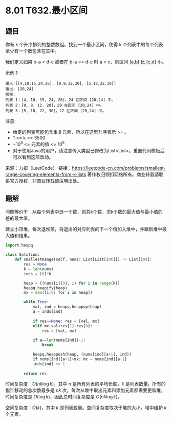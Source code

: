 # 8.01 T632.最小区间

## 题目
你有 k 个升序排列的整数数组。找到一个最小区间，使得 k 个列表中的每个列表至少有一个数包含在其中。

我们定义如果 b-a < d-c 或者在 b-a == d-c 时 a < c，则区间 [a,b] 比 [c,d] 小。

示例 1:
```
输入:[[4,10,15,24,26], [0,9,12,20], [5,18,22,30]]
输出: [20,24]
解释: 
列表 1：[4, 10, 15, 24, 26]，24 在区间 [20,24] 中。
列表 2：[0, 9, 12, 20]，20 在区间 [20,24] 中。
列表 3：[5, 18, 22, 30]，22 在区间 [20,24] 中。
```
注意:
- 给定的列表可能包含重复元素，所以在这里升序表示 >= 。
- 1 <= k <= 3500
- $-10^5$ <= 元素的值 <= $10^5$
- 对于使用Java的用户，请注意传入类型已修改为List<List<Integer>>。重置代码模板后可以看到这项改动。

来源：力扣（LeetCode）
链接：https://leetcode-cn.com/problems/smallest-range-covering-elements-from-k-lists
著作权归领扣网络所有。商业转载请联系官方授权，非商业转载请注明出处。


## 题解
问题等价于：从每个列表中选一个数，则共k个数，求k个数的最大值与最小值的差的最大值。

建立小顶堆，每次退堆顶，将退出的对应列表的下一个值加入堆中，并跟新堆中最大值和结果。

```python
import heapq

class Solution:
    def smallestRange(self, nums: List[List[int]]) -> List[int]:
        res = None
        k = len(nums)
        inds = [0]*k

        heap = [(nums[i][0], i) for i in range(k)]
        heapq.heapify(heap)
        mx = max([i[0] for i in heap])

        while True:
            val, ind = heapq.heappop(heap)
            a = inds[ind]
            
            if res==None: res = [val, mx]
            elif mx-val<res[1]-res[0]:
                res = [val, mx]
            
            if a==len(nums[ind])-1:
                break

            heapq.heappush(heap, (nums[ind][a+1], ind))
            if nums[ind][a+1]>mx: mx = nums[ind][a+1]
            inds[ind] += 1
            
        return res
```

时间复杂度：$O(nk \log k)$，其中 $n$ 是所有列表的平均长度，$k$ 是列表数量。所有的指针移动的总次数最多是 $nk$ 次，每次从堆中取出元素和添加元素都需要更新堆，时间复杂度是 $O(\log k)$，因此总时间复杂度是 $O(nk \log k)$。

空间复杂度：$O(k)$，其中 $k$ 是列表数量。空间复杂度取决于堆的大小，堆中维护 $k$ 个元素。
